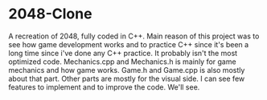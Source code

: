 # 2048-Clone

A recreation of 2048, fully coded in C++.
Main reason of this project was to see how game development works and to practice C++ since it's been a long time since i've done any C++ practice.
It probably isn't the most optimized code.
Mechanics.cpp and Mechanics.h is mainly for game mechanics and how game works. Game.h and Game.cpp is also mostly about that part. Other parts are mostly for the visual side.
I can see few features to implement and to improve the code. We'll see.
